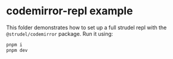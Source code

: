 # codemirror-repl example

This folder demonstrates how to set up a full strudel repl with the `@strudel/codemirror` package. Run it using:

```sh
pnpm i
pnpm dev
```
